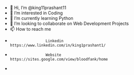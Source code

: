 - 👋 Hi, I’m @king11prashant11
- 👀 I’m interested in Coding
- 🌱 I’m currently learning Python
- 💞️ I’m looking to collaborate on Web Development Projects
- 📫 How to reach me 
-                     Linkedin  https://www.linkedin.com/in/king1prashant1/
-                     Website   https://sites.google.com/view/bloodfank/home
-                     

<!---
king11prashant11/king11prashant11 is a ✨ special ✨ repository because its `README.md` (this file) appears on your GitHub profile.
You can click the Preview link to take a look at your changes.
--->
